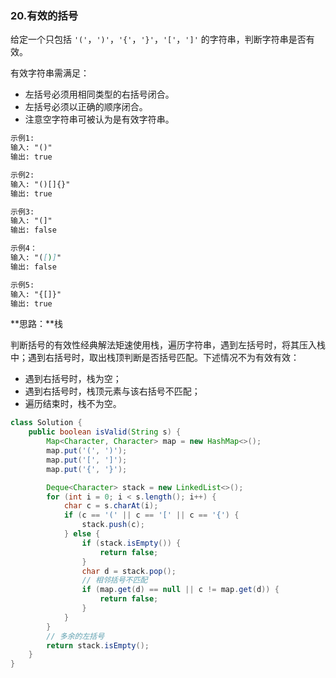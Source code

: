 ### 20.有效的括号

给定一个只包括 `'('`，`')'`，`'{'`，`'}'`，`'['`，`']'` 的字符串，判断字符串是否有效。

有效字符串需满足：

- 左括号必须用相同类型的右括号闭合。
- 左括号必须以正确的顺序闭合。
- 注意空字符串可被认为是有效字符串。

``` markdown
示例1:
输入: "()"
输出: true

示例2:
输入: "()[]{}"
输出: true

示例3:
输入: "(]"
输出: false

示例4：
输入: "([)]"
输出: false

示例5:
输入: "{[]}"
输出: true
```



**思路：**栈

判断括号的有效性经典解法矩速使用栈，遍历字符串，遇到左括号时，将其压入栈中；遇到右括号时，取出栈顶判断是否括号匹配。下述情况不为有效有效：

- 遇到右括号时，栈为空；
- 遇到右括号时，栈顶元素与该右括号不匹配；
- 遍历结束时，栈不为空。

``` java
class Solution {
    public boolean isValid(String s) {
        Map<Character, Character> map = new HashMap<>();
        map.put('(', ')');
        map.put('[', ']');
        map.put('{', '}');

        Deque<Character> stack = new LinkedList<>();
        for (int i = 0; i < s.length(); i++) {
            char c = s.charAt(i);
            if (c == '(' || c == '[' || c == '{') {
                stack.push(c);
            } else {
                if (stack.isEmpty()) {
                    return false;
                }
                char d = stack.pop();
                // 相邻括号不匹配
                if (map.get(d) == null || c != map.get(d)) {
                    return false;
                }
            }
        }
        // 多余的左括号
        return stack.isEmpty();
    }
}
```

